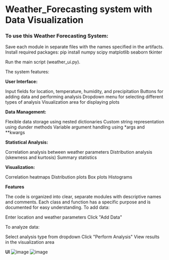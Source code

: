 # **Weather_Forecasting system with Data Visualization**
### To use this Weather Forecasting System:

Save each module in separate files with the names specified in the artifacts.
Install required packages:
pip install numpy scipy matplotlib seaborn tkinter

Run the main script (weather_ui.py).

The system features:

**User Interface:**

Input fields for location, temperature, humidity, and precipitation
Buttons for adding data and performing analysis
Dropdown menu for selecting different types of analysis
Visualization area for displaying plots


**Data Management:**

Flexible data storage using nested dictionaries
Custom string representation using dunder methods
Variable argument handling using *args and **kwargs


**Statistical Analysis:**

Correlation analysis between weather parameters
Distribution analysis (skewness and kurtosis)
Summary statistics


**Visualization:**

Correlation heatmaps
Distribution plots
Box plots
Histograms


**Features**

The code is organized into clear, separate modules with descriptive names and comments. Each class and function has a specific purpose and is documented for easy understanding.
To add data:

Enter location and weather parameters
Click "Add Data"

To analyze data:

Select analysis type from dropdown
Click "Perform Analysis"
View results in the visualization area

**UI**
![image](https://github.com/user-attachments/assets/819cc016-7f62-450e-b69c-9b5b938b9655)
![image](https://github.com/user-attachments/assets/70bd1173-2716-4cfa-acb4-8f219f4dffd8)

